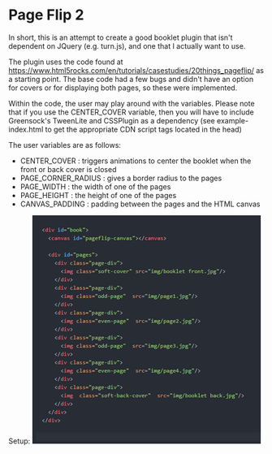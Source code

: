 
# Page Flip 2
In short, this is an attempt to create a good booklet plugin that isn't dependent on JQuery (e.g. turn.js), and one that I actually want to use.

The plugin uses the code found at https://www.html5rocks.com/en/tutorials/casestudies/20things_pageflip/ as a starting point. The base code had a few bugs and didn't have an option for covers or for displaying both pages, so these were implemented.

Within the code, the user may play around with the variables. Please note that if you use the CENTER_COVER variable, then you will have to include Greensock's TweenLite and CSSPlugin as a dependency (see example-index.html to get the appropriate CDN script tags located in the head)

The user variables are as follows: 
- CENTER_COVER : triggers animations to center the booklet when the front or back cover is closed
- PAGE_CORNER_RADIUS : gives a border radius to the pages
- PAGE_WIDTH : the width of one of the pages
- PAGE_HEIGHT : the height of one of the pages
- CANVAS_PADDING : padding between the pages and the HTML canvas

Setup:
![Example Image](https://raw.githubusercontent.com/clw8/page-flip2/master/page-flip2.png)
